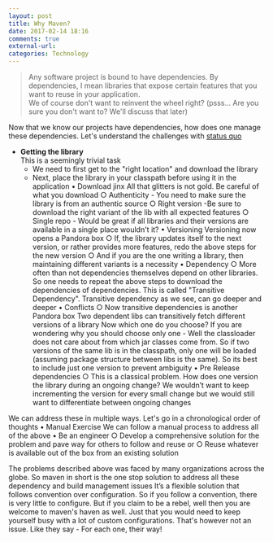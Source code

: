 ```yaml
---
layout: post
title: Why Maven?
date: 2017-02-14 18:16
comments: true
external-url:
categories: Technology
---
```


>Any software project is bound to have dependencies. By dependencies, I mean libraries that expose certain features that you want to reuse in your application.<br>
>We of course don't want to reinvent the wheel right? (psss… Are you sure you don't want to? We'll discuss that later)

Now that we know our projects have dependencies, how does one manage these dependencies.
Let's understand the challenges with [status quo](https://www.vocabulary.com/dictionary/status%20quo)
	
* **Getting the library**<br>
This is a seemingly trivial task
	* We need to first get to the "right location" and download the library
	* Next, place the library in your classpath before using it in the application
	• Download jinx
	All that glitters is not gold. Be careful of what you download
		○ Authenticity - You need to make sure the library is from an authentic source
		○ Right version -Be sure to download the right variant of the lib with all expected features
		○ Single repo - Would be great if all libraries and their versions are available in a single place wouldn't it?
	• Versioning
	Versioning now opens a Pandora box
		○ If, the library updates itself to the next version, or rather provides more features, redo the above steps for the new version
		○ And if you are the one writing a library, then maintaining different variants is a necessity
	• Dependency
		○ More often than not dependencies themselves depend on other libraries. So one needs to repeat the above steps to download the dependencies of dependencies.
		This is called "Transitive Dependency". Transitive dependency as we see, can go deeper and deeper
	• Conflicts
		○ Now transitive dependencies is another Pandora box
		Two dependent libs can transitively fetch different versions of a library
		Now which one do you choose?
		If you are wondering why you should choose only one - Well the classloader does not care about from which jar classes come from. So if two versions of the same lib is in the classpath, only one will be loaded (assuming package structure between libs is the same).
		So its best to include just one version to prevent ambiguity
	• Pre Release dependencies
		○ This is a classical problem. How does one version the library during an ongoing change?
		We wouldn’t want to keep incrementing the version for every small change but we would still want to differentiate between ongoing changes

We can address these in multiple ways. Let's go in a chronological order of thoughts
	• Manual Exercise
	We can follow a manual process to address all of the above
	• Be an engineer
		○ Develop a comprehensive solution for the problem and pave way for others to follow and reuse or
		○ Reuse whatever is available out of the box from an existing solution
	
The problems described above was faced by many organizations across the globe.
So maven in short is the one stop solution to address all these dependency and build management issues
It’s a flexible solution that follows convention over configuration.
So if you follow a convention, there is very little to configure. But if you claim to be a rebel, well then you are welcome to maven's haven as well. Just that you would need to keep yourself busy with a lot of custom configurations. That's however not an issue. Like they say - For each one, their way!

